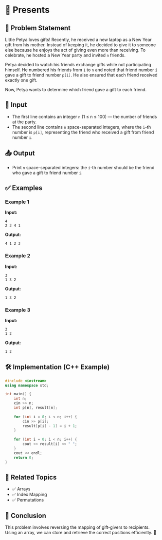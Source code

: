 # 🎁 Presents

## 📌 Problem Statement
Little Petya loves gifts! Recently, he received a new laptop as a New Year gift from his mother. Instead of keeping it, he decided to give it to someone else because he enjoys the act of giving even more than receiving. To celebrate, he hosted a New Year party and invited `n` friends.

Petya decided to watch his friends exchange gifts while not participating himself. He numbered his friends from `1` to `n` and noted that friend number `i` gave a gift to friend number `p[i]`. He also ensured that each friend received exactly one gift.

Now, Petya wants to determine which friend gave a gift to each friend.

## 🔢 Input
- The first line contains an integer `n` (1 ≤ n ≤ 100) — the number of friends at the party.
- The second line contains `n` space-separated integers, where the `i`-th number is `p[i]`, representing the friend who received a gift from friend number `i`.

## 📤 Output
- Print `n` space-separated integers: the `i`-th number should be the friend who gave a gift to friend number `i`.

## ✅ Examples
### Example 1
**Input:**
```
4
2 3 4 1
```
**Output:**
```
4 1 2 3
```

### Example 2
**Input:**
```
3
1 3 2
```
**Output:**
```
1 3 2
```

### Example 3
**Input:**
```
2
1 2
```
**Output:**
```
1 2
```

## 🛠️ Implementation (C++ Example)
```cpp
#include <iostream>
using namespace std;

int main() {
    int n;
    cin >> n;
    int p[n], result[n];
    
    for (int i = 0; i < n; i++) {
        cin >> p[i];
        result[p[i] - 1] = i + 1;
    }
    
    for (int i = 0; i < n; i++) {
        cout << result[i] << " ";
    }
    cout << endl;
    return 0;
}
```

## 🔗 Related Topics
- ✅ Arrays
- ✅ Index Mapping
- ✅ Permutations

## 🏁 Conclusion
This problem involves reversing the mapping of gift-givers to recipients. Using an array, we can store and retrieve the correct positions efficiently. 🎉


